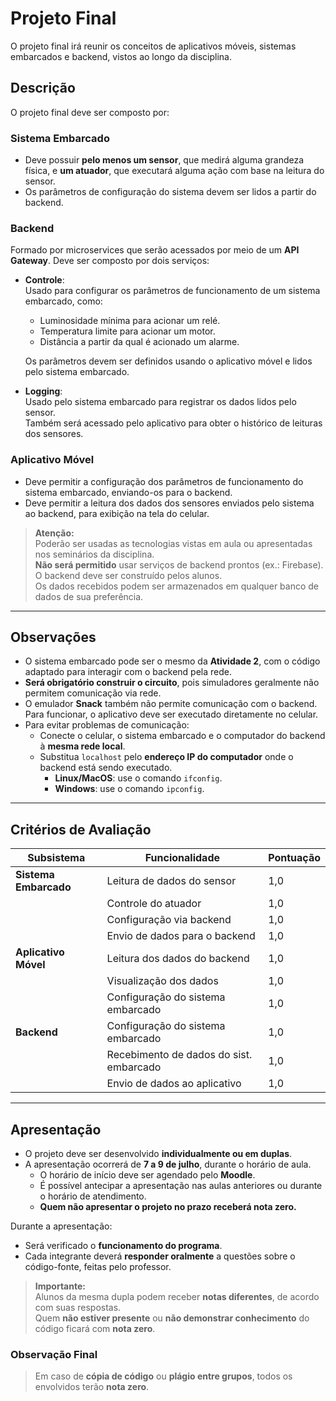# Projeto Final

O projeto final irá reunir os conceitos de aplicativos móveis, sistemas embarcados e backend, vistos ao longo da disciplina.

## Descrição

O projeto final deve ser composto por:

### Sistema Embarcado
- Deve possuir **pelo menos um sensor**, que medirá alguma grandeza física, e **um atuador**, que executará alguma ação com base na leitura do sensor.
- Os parâmetros de configuração do sistema devem ser lidos a partir do backend.

### Backend
Formado por microservices que serão acessados por meio de um **API Gateway**. Deve ser composto por dois serviços:

- **Controle**:  
  Usado para configurar os parâmetros de funcionamento de um sistema embarcado, como:
  - Luminosidade mínima para acionar um relé.
  - Temperatura limite para acionar um motor.
  - Distância a partir da qual é acionado um alarme.
  
  Os parâmetros devem ser definidos usando o aplicativo móvel e lidos pelo sistema embarcado.

- **Logging**:  
  Usado pelo sistema embarcado para registrar os dados lidos pelo sensor.  
  Também será acessado pelo aplicativo para obter o histórico de leituras dos sensores.

### Aplicativo Móvel
- Deve permitir a configuração dos parâmetros de funcionamento do sistema embarcado, enviando-os para o backend.
- Deve permitir a leitura dos dados dos sensores enviados pelo sistema ao backend, para exibição na tela do celular.

> **Atenção:**  
> Poderão ser usadas as tecnologias vistas em aula ou apresentadas nos seminários da disciplina.  
> **Não será permitido** usar serviços de backend prontos (ex.: Firebase). O backend deve ser construído pelos alunos.  
> Os dados recebidos podem ser armazenados em qualquer banco de dados de sua preferência.

---

## Observações

- O sistema embarcado pode ser o mesmo da **Atividade 2**, com o código adaptado para interagir com o backend pela rede.
- **Será obrigatório construir o circuito**, pois simuladores geralmente não permitem comunicação via rede.
- O emulador **Snack** também não permite comunicação com o backend. Para funcionar, o aplicativo deve ser executado diretamente no celular.
- Para evitar problemas de comunicação:
  - Conecte o celular, o sistema embarcado e o computador do backend à **mesma rede local**.
  - Substitua `localhost` pelo **endereço IP do computador** onde o backend está sendo executado.
    - **Linux/MacOS**: use o comando `ifconfig`.
    - **Windows**: use o comando `ipconfig`.

---

## Critérios de Avaliação

| Subsistema         | Funcionalidade                          | Pontuação |
|--------------------|------------------------------------------|-----------|
| **Sistema Embarcado** | Leitura de dados do sensor               | 1,0       |
|                    | Controle do atuador                      | 1,0       |
|                    | Configuração via backend                 | 1,0       |
|                    | Envio de dados para o backend            | 1,0       |
| **Aplicativo Móvel**  | Leitura dos dados do backend             | 1,0       |
|                    | Visualização dos dados                  | 1,0       |
|                    | Configuração do sistema embarcado       | 1,0       |
| **Backend**          | Configuração do sistema embarcado        | 1,0       |
|                    | Recebimento de dados do sist. embarcado | 1,0       |
|                    | Envio de dados ao aplicativo            | 1,0       |

---

## Apresentação

- O projeto deve ser desenvolvido **individualmente ou em duplas**.
- A apresentação ocorrerá de **7 a 9 de julho**, durante o horário de aula.
  - O horário de início deve ser agendado pelo **Moodle**.
  - É possível antecipar a apresentação nas aulas anteriores ou durante o horário de atendimento.
  - **Quem não apresentar o projeto no prazo receberá nota zero.**

Durante a apresentação:
- Será verificado o **funcionamento do programa**.
- Cada integrante deverá **responder oralmente** a questões sobre o código-fonte, feitas pelo professor.

> **Importante:**  
> Alunos da mesma dupla podem receber **notas diferentes**, de acordo com suas respostas.  
> Quem **não estiver presente** ou **não demonstrar conhecimento** do código ficará com **nota zero**.

### Observação Final

> Em caso de **cópia de código** ou **plágio entre grupos**, todos os envolvidos terão **nota zero**.
